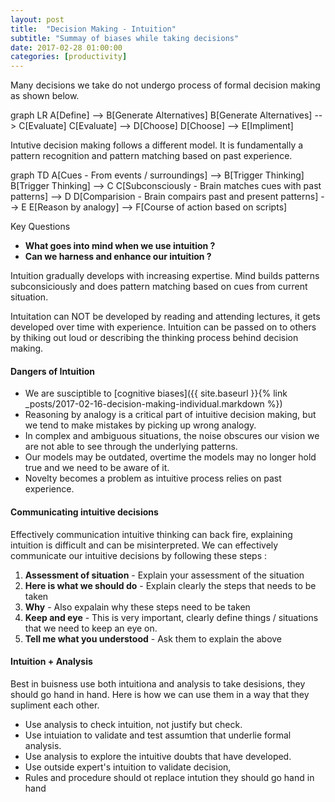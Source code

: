 ```yaml
---
layout: post
title:  "Decision Making - Intuition"
subtitle: "Summay of biases while taking decisions"
date: 2017-02-28 01:00:00
categories: [productivity]
---
```


Many decisions we take do not undergo process of formal decision making as shown below.

<div class="mermaid">
  graph LR
    A[Define] --> B[Generate Alternatives]
    B[Generate Alternatives] --> C[Evaluate]
    C[Evaluate] --> D[Choose]
    D[Choose] --> E[Impliment]
</div>

Intutive decision making follows a different model. It is fundamentally a pattern recognition and pattern matching based on past experience.

<div class="mermaid">
graph TD
    A[Cues - From events / surroundings] --> B[Trigger Thinking]
    B[Trigger Thinking] --> C
    C[Subconsciously - Brain matches cues with past patterns] --> D
    D[Comparision - Brain compairs past and present patterns] --> E
    E[Reason by analogy] --> F[Course of action based on scripts]
</div>


Key Questions
 - **What goes into mind when we use intuition ?**
 - **Can we harness and enhance our intuition ?**

Intuition gradually develops with increasing expertise.
Mind builds patterns subconsiciously and does pattern matching based on cues from current situation.

Intuitation can NOT be developed by reading and attending lectures, it gets developed over time with experience. Intuition can be passed on to others by thiking out loud or describing the thinking process behind decision making.

#### Dangers of Intuition
 - We are susciptible to [cognitive biases]({{ site.baseurl }}{% link _posts/2017-02-16-decision-making-individual.markdown %})
 - Reasoning by analogy is a critical part of intuitive decision making, but we tend to make mistakes by picking up wrong analogy.
 - In complex and ambiguous situations, the noise obscures our vision we are not able to see through the underlying patterns.
 - Our models may be outdated, overtime the models may no longer hold true and we need to be aware of it.
 - Novelty becomes a problem as intuitive process relies on past experience.
 

#### Communicating intuitive decisions

Effectively communication intuitive thinking can back fire, explaining intuition is difficult and can be misinterpreted. We can effectively communicate our intuitive decisions by following these steps :

1. **Assessment of situation** - Explain your assessment of the situation
2. **Here is what we should do** - Explain clearly the steps that needs to be taken
3. **Why** - Also expalain why these steps need to be taken
4. **Keep and eye** - This is very important, clearly define things / situations that we need to keep an eye on.
5. **Tell me what you understood** - Ask them to explain the above

#### Intuition + Analysis

Best in buisness use both intuitiona and analysis to take desisions, they should go hand in hand. Here is how we can use them in a way that they supliment each other.

- Use analysis to check intuition, not justify but check.
- Use intuiation to validate and test assumtion that underlie formal analysis.
- Use analysis to explore the intuitive doubts that have developed.
- Use outside expert's intuition to validate decision,
- Rules and procedure should ot replace intution they should go hand in hand
